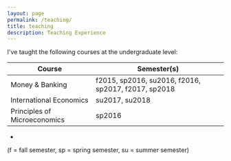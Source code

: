 ```yaml
---
layout: page
permalink: /teaching/
title: teaching
description: Teaching Experience
---
```


I've taught the following courses at the undergraduate level:

| Course                        | Semester(s)                                         |
|-------------------------------|-----------------------------------------------------|
| Money & Banking               | f2015, sp2016, su2016, f2016, sp2017, f2017, sp2018 |
| International Economics       | su2017, su2018                                      |
| Principles of Microeconomics | sp2016                                            |
-



(f = fall semester, sp = spring semester, su = summer semester)
